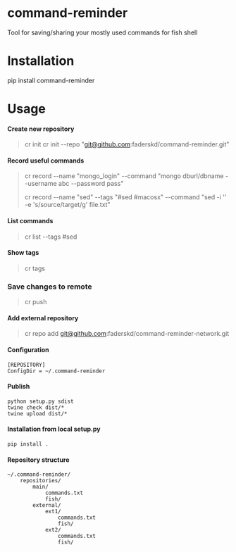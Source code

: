 # command-reminder
Tool for saving/sharing your mostly used commands for fish shell

# Installation
pip install command-reminder

# Usage

#### Create new repository

> cr init
> cr init --repo "git@github.com:faderskd/command-reminder.git"

#### Record useful commands

> cr record  --name "mongo_login" --command "mongo dburl/dbname --username abc --password pass"
>
> cr record --name "sed" --tags "#sed #macosx" --command "sed -i '' -e 's/source/target/g' file.txt"

#### List commands
> cr list --tags #sed

#### Show tags
> cr tags

### Save changes to remote
> cr push

#### Add external repository
> cr repo add git@github.com:faderskd/command-reminder-network.git

#### Configuration
```editorconfig
[REPOSITORY]
ConfigDir = ~/.command-reminder
``` 

#### Publish
```
python setup.py sdist
twine check dist/*
twine upload dist/*
```

#### Installation from local setup.py
```
pip install .
```

#### Repository structure
```
~/.command-reminder/
    repositories/
        main/
            commands.txt
            fish/
        external/
            ext1/
                commands.txt
                fish/
            ext2/
                commands.txt
                fish/
``` 